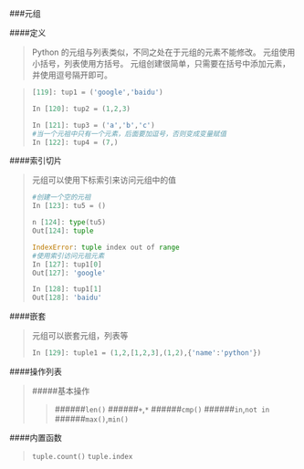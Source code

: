 
###元组





####定义
>Python 的元组与列表类似，不同之处在于元组的元素不能修改。
元组使用小括号，列表使用方括号。
元组创建很简单，只需要在括号中添加元素，并使用逗号隔开即可。

>```python
> [119]: tup1 = ('google','baidu')
>
>In [120]: tup2 = (1,2,3)
>
>In [121]: tup3 = ('a','b','c')
>#当一个元祖中只有一个元素，后面要加逗号，否则变成变量赋值
>In [122]: tup4 = (7,)
>```


####索引切片
>元组可以使用下标索引来访问元组中的值
>```python
>#创建一个空的元祖
>In [123]: tu5 = ()
>
>n [124]: type(tu5)
>Out[124]: tuple
>
>IndexError: tuple index out of range
>#使用索引访问元祖元素
>In [127]: tup1[0]
>Out[127]: 'google'
>
>In [128]: tup1[1]
>Out[128]: 'baidu'
>```



####嵌套
>元组可以嵌套元组，列表等
>```python
>In [129]: tuple1 = (1,2,[1,2,3],(1,2),{'name':'python'})
>```

####操作列表
>#####基本操作
>>######`len()`
>>######`+`,`*`
>>######`cmp()`
>>######`in`,`not in`
>>######`max()`,`min()`


####内置函数
>`tuple.count()`
>`tuple.index`
